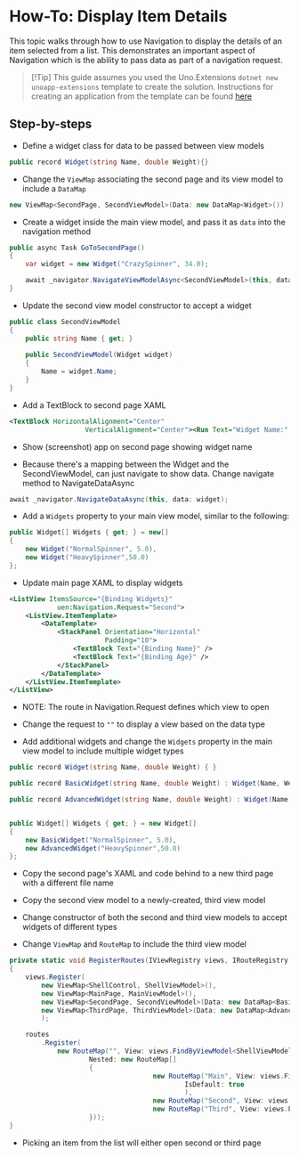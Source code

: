 # How-To: Display Item Details

This topic walks through how to use Navigation to display the details of an item selected from a list. This demonstrates an important aspect of Navigation which is the ability to pass data as part of a navigation request.

> [!Tip] This guide assumes you used the Uno.Extensions `dotnet new unoapp-extensions` template to create the solution. Instructions for creating an application from the template can be found [here](../Extensions/GettingStarted/UsingUnoExtensions.md)

## Step-by-steps


- Define a widget class for data to be passed between view models

```csharp
public record Widget(string Name, double Weight){}
```

- Change the `ViewMap` associating the second page and its view model to include a `DataMap`

```csharp
new ViewMap<SecondPage, SecondViewModel>(Data: new DataMap<Widget>())
```

- Create a widget inside the main view model, and pass it as `data` into the navigation method
       
```csharp
public async Task GoToSecondPage()
{
	var widget = new Widget("CrazySpinner", 34.0);

	await _navigator.NavigateViewModelAsync<SecondViewModel>(this, data: widget);
}
```

- Update the second view model constructor to accept a widget

```csharp
public class SecondViewModel
{
    public string Name { get; }
    
    public SecondViewModel(Widget widget)
	{
        Name = widget.Name; 
	}
}
```

- Add a TextBlock to second page XAML

```xml
<TextBlock HorizontalAlignment="Center"
                   VerticalAlignment="Center"><Run Text="Widget Name:" /><Run Text="{Binding Name}" /></TextBlock>
```          
- Show (screenshot) app on second page showing widget name            
            
- Because there's a mapping between the Widget and the SecondViewModel, can just navigate to show data. Change navigate method to NavigateDataAsync

```csharp
await _navigator.NavigateDataAsync(this, data: widget);
```


- Add a `Widgets` property to your main view model, similar to the following:

```csharp
public Widget[] Widgets { get; } = new[]
{
    new Widget("NormalSpinner", 5.0),
    new Widget("HeavySpinner",50.0)
};
```

- Update main page XAML to display widgets

```xml
<ListView ItemsSource="{Binding Widgets}"
            uen:Navigation.Request="Second">
    <ListView.ItemTemplate>
        <DataTemplate>
            <StackPanel Orientation="Horizontal"
                        Padding="10">
                <TextBlock Text="{Binding Name}" />
                <TextBlock Text="{Binding Age}" />
            </StackPanel>
        </DataTemplate>
    </ListView.ItemTemplate>
</ListView>
```
 
- NOTE: The route in Navigation.Request defines which view to open

- Change the request to `""` to display a view based on the data type

- Add additional widgets and change the `Widgets` property in the main view model to include multiple widget types

```csharp
public record Widget(string Name, double Weight) { }

public record BasicWidget(string Name, double Weight) : Widget(Name, Weight) { }

public record AdvancedWidget(string Name, double Weight) : Widget(Name, Weight) { }


public Widget[] Widgets { get; } = new Widget[]
{
    new BasicWidget("NormalSpinner", 5.0),
    new AdvancedWidget("HeavySpinner",50.0)
};
```

- Copy the second page's XAML and code behind to a new third page with a different file name
- Copy the second view model to a newly-created, third view model
- Change constructor of both the second and third view models to accept widgets of different types

- Change `ViewMap` and `RouteMap` to include the third view model

```csharp
private static void RegisterRoutes(IViewRegistry views, IRouteRegistry routes)
{
    views.Register(
        new ViewMap<ShellControl, ShellViewModel>(),
        new ViewMap<MainPage, MainViewModel>(),
        new ViewMap<SecondPage, SecondViewModel>(Data: new DataMap<BasicWidget>()),
        new ViewMap<ThirdPage, ThirdViewModel>(Data: new DataMap<AdvancedWidget>())
        );

    routes
        .Register(
            new RouteMap("", View: views.FindByViewModel<ShellViewModel>(),
                    Nested: new RouteMap[]
                    {
                                    new RouteMap("Main", View: views.FindByViewModel<MainViewModel>() ,
                                            IsDefault: true
                                            ),
                                    new RouteMap("Second", View: views.FindByViewModel<SecondViewModel>()),
                                    new RouteMap("Third", View: views.FindByViewModel<ThirdViewModel>()),
                    }));
}
```

- Picking an item from the list will either open second or third page




